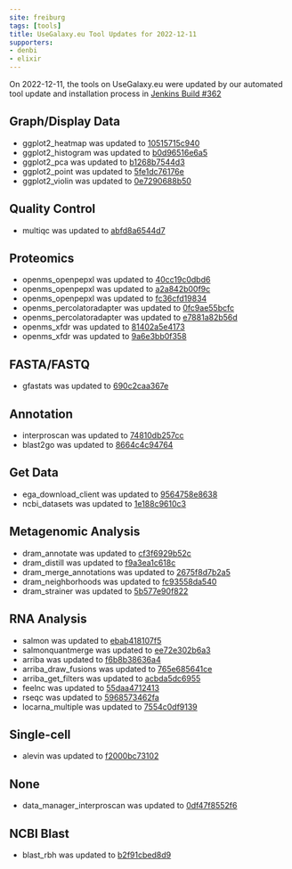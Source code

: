 ```yaml
---
site: freiburg
tags: [tools]
title: UseGalaxy.eu Tool Updates for 2022-12-11
supporters:
- denbi
- elixir
---
```


On 2022-12-11, the tools on UseGalaxy.eu were updated by our automated tool update and installation process in [Jenkins Build #362](https://build.galaxyproject.eu/job/usegalaxy-eu/job/install-tools/#362/)


## Graph/Display Data

- ggplot2_heatmap was updated to [10515715c940](https://toolshed.g2.bx.psu.edu/view/iuc/ggplot2_heatmap/10515715c940)
- ggplot2_histogram was updated to [b0d96516e6a5](https://toolshed.g2.bx.psu.edu/view/iuc/ggplot2_histogram/b0d96516e6a5)
- ggplot2_pca was updated to [b1268b7544d3](https://toolshed.g2.bx.psu.edu/view/iuc/ggplot2_pca/b1268b7544d3)
- ggplot2_point was updated to [5fe1dc76176e](https://toolshed.g2.bx.psu.edu/view/iuc/ggplot2_point/5fe1dc76176e)
- ggplot2_violin was updated to [0e7290688b50](https://toolshed.g2.bx.psu.edu/view/iuc/ggplot2_violin/0e7290688b50)

## Quality Control

- multiqc was updated to [abfd8a6544d7](https://toolshed.g2.bx.psu.edu/view/iuc/multiqc/abfd8a6544d7)

## Proteomics

- openms_openpepxl was updated to [40cc19c0dbd6](https://toolshed.g2.bx.psu.edu/view/galaxyp/openms_openpepxl/40cc19c0dbd6)
- openms_openpepxl was updated to [a2a842b00f9c](https://toolshed.g2.bx.psu.edu/view/galaxyp/openms_openpepxl/a2a842b00f9c)
- openms_openpepxl was updated to [fc36cfd19834](https://toolshed.g2.bx.psu.edu/view/galaxyp/openms_openpepxl/fc36cfd19834)
- openms_percolatoradapter was updated to [0fc9ae55bcfc](https://toolshed.g2.bx.psu.edu/view/galaxyp/openms_percolatoradapter/0fc9ae55bcfc)
- openms_percolatoradapter was updated to [e7881a82b56d](https://toolshed.g2.bx.psu.edu/view/galaxyp/openms_percolatoradapter/e7881a82b56d)
- openms_xfdr was updated to [81402a5e4173](https://toolshed.g2.bx.psu.edu/view/galaxyp/openms_xfdr/81402a5e4173)
- openms_xfdr was updated to [9a6e3bb0f358](https://toolshed.g2.bx.psu.edu/view/galaxyp/openms_xfdr/9a6e3bb0f358)

## FASTA/FASTQ

- gfastats was updated to [690c2caa367e](https://toolshed.g2.bx.psu.edu/view/bgruening/gfastats/690c2caa367e)

## Annotation

- interproscan was updated to [74810db257cc](https://toolshed.g2.bx.psu.edu/view/bgruening/interproscan/74810db257cc)
- blast2go was updated to [8664c4c94764](https://toolshed.g2.bx.psu.edu/view/peterjc/blast2go/8664c4c94764)

## Get Data

- ega_download_client was updated to [9564758e8638](https://toolshed.g2.bx.psu.edu/view/iuc/ega_download_client/9564758e8638)
- ncbi_datasets was updated to [1e188c9610c3](https://toolshed.g2.bx.psu.edu/view/iuc/ncbi_datasets/1e188c9610c3)

## Metagenomic Analysis

- dram_annotate was updated to [cf3f6929b52c](https://toolshed.g2.bx.psu.edu/view/iuc/dram_annotate/cf3f6929b52c)
- dram_distill was updated to [f9a3ea1c618c](https://toolshed.g2.bx.psu.edu/view/iuc/dram_distill/f9a3ea1c618c)
- dram_merge_annotations was updated to [2675f8d7b2a5](https://toolshed.g2.bx.psu.edu/view/iuc/dram_merge_annotations/2675f8d7b2a5)
- dram_neighborhoods was updated to [fc93558da540](https://toolshed.g2.bx.psu.edu/view/iuc/dram_neighborhoods/fc93558da540)
- dram_strainer was updated to [5b577e90f822](https://toolshed.g2.bx.psu.edu/view/iuc/dram_strainer/5b577e90f822)

## RNA Analysis

- salmon was updated to [ebab418107f5](https://toolshed.g2.bx.psu.edu/view/bgruening/salmon/ebab418107f5)
- salmonquantmerge was updated to [ee72e302b6a3](https://toolshed.g2.bx.psu.edu/view/bgruening/salmonquantmerge/ee72e302b6a3)
- arriba was updated to [f6b8b38636a4](https://toolshed.g2.bx.psu.edu/view/iuc/arriba/f6b8b38636a4)
- arriba_draw_fusions was updated to [765e685641ce](https://toolshed.g2.bx.psu.edu/view/iuc/arriba_draw_fusions/765e685641ce)
- arriba_get_filters was updated to [acbda5dc6955](https://toolshed.g2.bx.psu.edu/view/iuc/arriba_get_filters/acbda5dc6955)
- feelnc was updated to [55daa4712413](https://toolshed.g2.bx.psu.edu/view/iuc/feelnc/55daa4712413)
- rseqc was updated to [5968573462fa](https://toolshed.g2.bx.psu.edu/view/nilesh/rseqc/5968573462fa)
- locarna_multiple was updated to [7554c0df9139](https://toolshed.g2.bx.psu.edu/view/rnateam/locarna_multiple/7554c0df9139)

## Single-cell

- alevin was updated to [f2000bc73102](https://toolshed.g2.bx.psu.edu/view/bgruening/alevin/f2000bc73102)

## None

- data_manager_interproscan was updated to [0df47f8552f6](https://toolshed.g2.bx.psu.edu/view/iuc/data_manager_interproscan/0df47f8552f6)

## NCBI Blast

- blast_rbh was updated to [b2f91cbed8d9](https://toolshed.g2.bx.psu.edu/view/peterjc/blast_rbh/b2f91cbed8d9)

